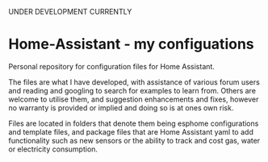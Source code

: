 UNDER DEVELOPMENT CURRENTLY

# Home-Assistant - my configuations
Personal repository for configuration files for Home Assistant. 

The files are what I have developed, with assistance of various forum users and reading and googling to search for examples to learn from. Others are welcome to utilise them, and suggestion enhancements and fixes, however no warranty is provided or implied and doing so is at ones own risk.

Files are located in folders that denote them being esphome configurations and template files, and package files that are Home Assistant yaml to add functionality such as new sensors or the ability to track and cost gas, water or electricity consumption.


